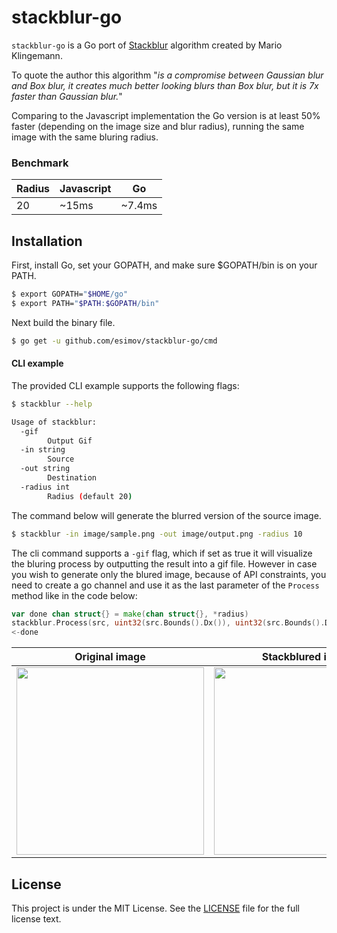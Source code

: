 # stackblur-go
`stackblur-go` is a Go port of [Stackblur](http://incubator.quasimondo.com/processing/fast_blur_deluxe.php) algorithm created by Mario Klingemann.

To quote the author this algorithm "*is a compromise between Gaussian blur and Box blur, it creates much better looking blurs than Box blur, but it is 7x faster than Gaussian blur.*" 

Comparing to the Javascript implementation the Go version is at least 50% faster (depending on the image size and blur radius), running the same image with the same bluring radius.

### Benchmark
Radius       | Javascript  | Go
-------------|-------------|-------------
20           | ~15ms       | ~7.4ms

## Installation

First, install Go, set your GOPATH, and make sure $GOPATH/bin is on your PATH.

```bash
$ export GOPATH="$HOME/go"
$ export PATH="$PATH:$GOPATH/bin"
```
Next build the binary file.

```bash
$ go get -u github.com/esimov/stackblur-go/cmd
```

#### CLI example

The provided CLI example supports the following flags:
```bash
$ stackblur --help

Usage of stackblur:
  -gif
    	Output Gif
  -in string
    	Source
  -out string
    	Destination
  -radius int
    	Radius (default 20)
```
The command below will generate the blurred version of the source image.

```bash
$ stackblur -in image/sample.png -out image/output.png -radius 10
```
The cli command supports a `-gif` flag, which if set as true it will visualize the bluring process by outputting the result into a gif file. However in case you wish to generate only the blured image, because of API constraints, you need to create a go channel and use it as the last parameter of the `Process` method like in the code below:

```Go
var done chan struct{} = make(chan struct{}, *radius)
stackblur.Process(src, uint32(src.Bounds().Dx()), uint32(src.Bounds().Dy()), uint32(*radius), done)
<-done
```

| Original image | Stackblured image |
|:--:|:--:|
| <img src="https://github.com/esimov/stackblur-go/blob/master/image/sample.png" height="300"> | <img src="https://github.com/esimov/stackblur-go/blob/master/image/output.png" height="300"> |


## License

This project is under the MIT License. See the [LICENSE](https://github.com/esimov/stackblur-go/blob/master/LICENSE) file for the full license text.
